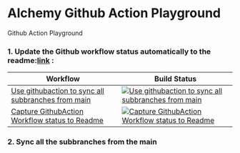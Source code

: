 # Alchemy Github Action Playground

Github Action Playground

### 1. Update the Github workflow status automatically to the readme:[link](https://github.com/marketplace/actions/capture-githubaction-workflow-status-to-readme) :

<!-- START_ACTIONS_TABLE -->
| Workflow | Build Status |
|----------|--------------|
| [Use githubaction to sync all subbranches from main](.github/workflows/sync-all-subbranches-from-main.yaml) | [![Use githubaction to sync all subbranches from main](https://github.com/GirishCodeAlchemy/alchemy-githubaction-playground/actions/workflows/sync-all-subbranches-from-main.yaml/badge.svg)](https://github.com/GirishCodeAlchemy/alchemy-githubaction-playground/actions/workflows/sync-all-subbranches-from-main.yaml) |
| [Capture GithubAction Workflow status to Readme](.github/workflows/update-readme-worflow-status.yaml) | [![Capture GithubAction Workflow status to Readme](https://github.com/GirishCodeAlchemy/alchemy-githubaction-playground/actions/workflows/update-readme-worflow-status.yaml/badge.svg)](https://github.com/GirishCodeAlchemy/alchemy-githubaction-playground/actions/workflows/update-readme-worflow-status.yaml) |
<!-- END_ACTIONS_TABLE -->

### 2. Sync all the subbranches from the main

